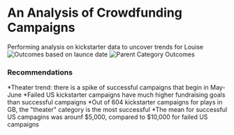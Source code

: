# An Analysis of Crowdfunding Campaigns
Performing analysis on kickstarter data to uncover trends for Louise
![Outcomes based on launce date](path/to/Outcomes_based_on_launch_date.png)
![Parent Category Outcomes](Parent_Category_Outcomes.png)
### Recommendations
*Theater trend: there is a spike of successful campaigns that begin in May-June
*Failed US kickstarter campaigns have much higher fundraising goals than successful campaigns
*Out of 604 kickstarter campaigns for plays in GB, the "theater" category is the most successful
*The mean for successful US campagins was arounf $5,000, compared to $10,000 for failed US campaigns 
